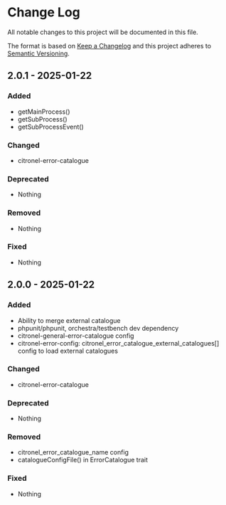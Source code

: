 # Change Log
All notable changes to this project will be documented in this file.

The format is based on [Keep a Changelog](https://keepachangelog.com) and this project adheres to [Semantic Versioning](https://semver.org).

## 2.0.1 - 2025-01-22

### Added

- getMainProcess()
- getSubProcess()
- getSubProcessEvent()

### Changed

- citronel-error-catalogue

### Deprecated

- Nothing

### Removed

- Nothing

### Fixed

- Nothing

## 2.0.0 - 2025-01-22

### Added

- Ability to merge external catalogue
- phpunit/phpunit, orchestra/testbench dev dependency
- citronel-general-error-catalogue config
- citronel-error-config: citronel_error_catalogue_external_catalogues[] config to load external catalogues

### Changed

- citronel-error-catalogue

### Deprecated

- Nothing

### Removed

- citronel_error_catalogue_name config
- catalogueConfigFile() in ErrorCatalogue trait

### Fixed

- Nothing